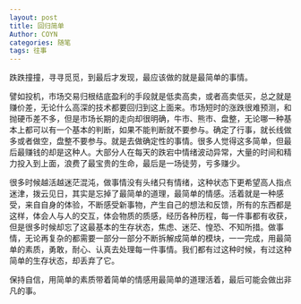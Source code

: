 ```yaml
---
layout: post
title: 回归简单
Author: COYN
categories: 随笔
tags: 往事
---
```

跌跌撞撞，寻寻觅觅，到最后才发现，最应该做的就是最简单的事情。

譬如投机，市场交易归根结底盈利的手段就是低卖高卖，或者高卖低买，总之就是赚价差，无论什么高深的技术都要回归到这上面来。市场短时的涨跌很难预测，和抛硬币差不多，但是市场长期的走向却很明确，牛市、熊市、盘整，无论哪一种基本上都可以有一个基本的判断，如果不能判断就不要参与。确定了行事，就长线做多或者做空，盘整不要参与。就是去做确定性的事情。很多人觉得这多简单，但最后最赚钱的却是这种人。大部分人在每天的跌宕中情绪波动异常，大量的时间和精力投入到上面，浪费了最宝贵的生命，最后是一场徒劳，亏多赚少。

很多时候越活越迷茫混沌，做事情没有头绪只有情绪，这种状态下更希望高人指点迷津，拨云见日，其实是忘掉了最简单的道理，最简单的情感。活着就是一种感受，来自自身的体验，不断感受新事物，产生自己的想法和反馈，所有的东西都是这样，体会人与人的交互，体会物质的质感，经历各种历程，每一件事都有收获，但是很多时候却忘了这最基本的生存状态，焦虑、迷茫、惶恐、不知所措。做事情，无论再复杂的都需要一部分一部分不断拆解成简单的模块，一一完成，用最简单的素质，勇敢，耐心、认真去处理每一件事情。我们都有过这种时候，有过这种简单的生存状态，却丢弃了它。

保持自信，用简单的素质带着简单的情感用最简单的道理活着，最后可能会做出非凡的事。
